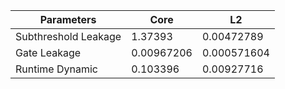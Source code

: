 | Parameters | Core | L2 |
| --- | --- | --- |
| Subthreshold Leakage | 1.37393 | 0.00472789 |
| Gate Leakage | 0.00967206 | 0.000571604 |
| Runtime Dynamic | 0.103396 | 0.00927716 |
